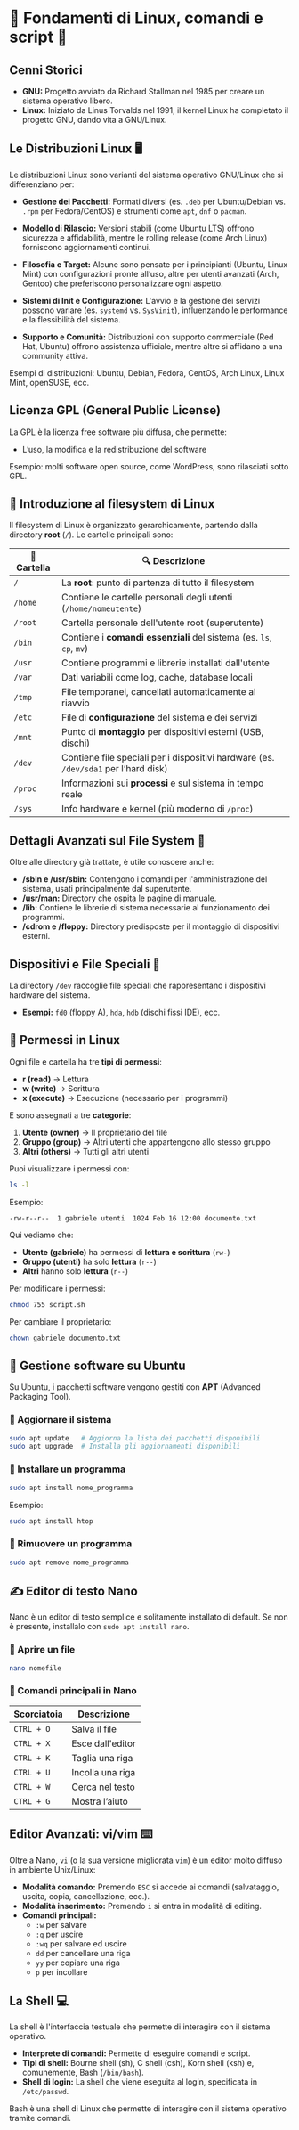 # 🐧 Fondamenti di Linux, comandi e script 🐧

## Cenni Storici
- **GNU:** Progetto avviato da Richard Stallman nel 1985 per creare un sistema operativo libero.
- **Linux:** Iniziato da Linus Torvalds nel 1991, il kernel Linux ha completato il progetto GNU, dando vita a GNU/Linux.

## Le Distribuzioni Linux 🖥️
Le distribuzioni Linux sono varianti del sistema operativo GNU/Linux che si differenziano per:

- **Gestione dei Pacchetti:**
  Formati diversi (es. `.deb` per Ubuntu/Debian vs. `.rpm` per Fedora/CentOS) e strumenti come `apt`, `dnf` o `pacman`.

- **Modello di Rilascio:**
  Versioni stabili (come Ubuntu LTS) offrono sicurezza e affidabilità, mentre le rolling release (come Arch Linux) forniscono aggiornamenti continui.

- **Filosofia e Target:**
  Alcune sono pensate per i principianti (Ubuntu, Linux Mint) con configurazioni pronte all’uso, altre per utenti avanzati (Arch, Gentoo) che preferiscono personalizzare ogni aspetto.

- **Sistemi di Init e Configurazione:**
  L'avvio e la gestione dei servizi possono variare (es. `systemd` vs. `SysVinit`), influenzando le performance e la flessibilità del sistema.

- **Supporto e Comunità:**
  Distribuzioni con supporto commerciale (Red Hat, Ubuntu) offrono assistenza ufficiale, mentre altre si affidano a una community attiva.

Esempi di distribuzioni: Ubuntu, Debian, Fedora, CentOS, Arch Linux, Linux Mint, openSUSE, ecc.

## Licenza GPL (General Public License)
La GPL è la licenza free software più diffusa, che permette:
- L’uso, la modifica e la redistribuzione del software

Esempio: molti software open source, come WordPress, sono rilasciati sotto GPL.

## 📂 Introduzione al filesystem di Linux

Il filesystem di Linux è organizzato gerarchicamente, partendo dalla directory **root** (`/`). Le cartelle principali sono:

| 💁 Cartella | 🔍 Descrizione |
|------------|--------------|
| `/` | La **root**: punto di partenza di tutto il filesystem |
| `/home` | Contiene le cartelle personali degli utenti (`/home/nomeutente`) |
| `/root` | Cartella personale dell'utente root (superutente) |
| `/bin` | Contiene i **comandi essenziali** del sistema (es. `ls`, `cp`, `mv`) |
| `/usr` | Contiene programmi e librerie installati dall'utente |
| `/var` | Dati variabili come log, cache, database locali |
| `/tmp` | File temporanei, cancellati automaticamente al riavvio |
| `/etc` | File di **configurazione** del sistema e dei servizi |
| `/mnt` | Punto di **montaggio** per dispositivi esterni (USB, dischi) |
| `/dev` | Contiene file speciali per i dispositivi hardware (es. `/dev/sda1` per l’hard disk) |
| `/proc` | Informazioni sui **processi** e sul sistema in tempo reale |
| `/sys` | Info hardware e kernel (più moderno di `/proc`) |

## Dettagli Avanzati sul File System 📁
Oltre alle directory già trattate, è utile conoscere anche:
- **/sbin e /usr/sbin:** Contengono i comandi per l'amministrazione del sistema, usati principalmente dal superutente.
- **/usr/man:** Directory che ospita le pagine di manuale.
- **/lib:** Contiene le librerie di sistema necessarie al funzionamento dei programmi.
- **/cdrom e /floppy:** Directory predisposte per il montaggio di dispositivi esterni.

## Dispositivi e File Speciali 🔌
La directory `/dev` raccoglie file speciali che rappresentano i dispositivi hardware del sistema.
- **Esempi:** `fd0` (floppy A), `hda`, `hdb` (dischi fissi IDE), ecc.

## 🔑 Permessi in Linux
Ogni file e cartella ha tre **tipi di permessi**:
- **r (read)** → Lettura
- **w (write)** → Scrittura
- **x (execute)** → Esecuzione (necessario per i programmi)

E sono assegnati a tre **categorie**:
1. **Utente (owner)** → Il proprietario del file
2. **Gruppo (group)** → Altri utenti che appartengono allo stesso gruppo
3. **Altri (others)** → Tutti gli altri utenti

Puoi visualizzare i permessi con:
```bash
ls -l
```
Esempio:
```
-rw-r--r--  1 gabriele utenti  1024 Feb 16 12:00 documento.txt
```
Qui vediamo che:
- **Utente (gabriele)** ha permessi di **lettura e scrittura** (`rw-`)
- **Gruppo (utenti)** ha solo **lettura** (`r--`)
- **Altri** hanno solo **lettura** (`r--`)

Per modificare i permessi:
```bash
chmod 755 script.sh
```

Per cambiare il proprietario:
```bash
chown gabriele documento.txt
```

## 💆 Gestione software su Ubuntu
Su Ubuntu, i pacchetti software vengono gestiti con **APT** (Advanced Packaging Tool).

### 📌 Aggiornare il sistema
```bash
sudo apt update   # Aggiorna la lista dei pacchetti disponibili
sudo apt upgrade  # Installa gli aggiornamenti disponibili
```

### 📌 Installare un programma
```bash
sudo apt install nome_programma
```
Esempio:
```bash
sudo apt install htop
```

### 📌 Rimuovere un programma
```bash
sudo apt remove nome_programma
```

## ✍️ Editor di testo Nano
Nano è un editor di testo semplice e solitamente installato di default. Se non è presente, installalo con `sudo apt install nano`.

### 📌 Aprire un file
```bash
nano nomefile
```

### 📌 Comandi principali in Nano
| Scorciatoia | Descrizione |
|-------------|------------|
| `CTRL + O` | Salva il file |
| `CTRL + X` | Esce dall'editor |
| `CTRL + K` | Taglia una riga |
| `CTRL + U` | Incolla una riga |
| `CTRL + W` | Cerca nel testo |
| `CTRL + G` | Mostra l’aiuto |

## Editor Avanzati: vi/vim ⌨️
Oltre a Nano, `vi` (o la sua versione migliorata `vim`) è un editor molto diffuso in ambiente Unix/Linux:
- **Modalità comando:** Premendo `ESC` si accede ai comandi (salvataggio, uscita, copia, cancellazione, ecc.).
- **Modalità inserimento:** Premendo `i` si entra in modalità di editing.
- **Comandi principali:**
  - `:w` per salvare
  - `:q` per uscire
  - `:wq` per salvare ed uscire
  - `dd` per cancellare una riga
  - `yy` per copiare una riga
  - `p` per incollare

## La Shell 💻
La shell è l'interfaccia testuale che permette di interagire con il sistema operativo.
- **Interprete di comandi:** Permette di eseguire comandi e script.
- **Tipi di shell:** Bourne shell (sh), C shell (csh), Korn shell (ksh) e, comunemente, Bash (`/bin/bash`).
- **Shell di login:** La shell che viene eseguita al login, specificata in `/etc/passwd`.

Bash è una shell di Linux che permette di interagire con il sistema operativo tramite comandi.
